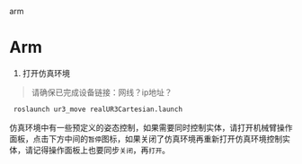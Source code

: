 arm
# Arm
1. 打开仿真环境
>请确保已完成设备链接：网线？ip地址？

```xml
 roslaunch ur3_move realUR3Cartesian.launch
```
仿真环境中有一些预定义的姿态控制，如果需要同时控制实体，请打开机械臂操作面板，点击下方中间的`暂停`图标，如果关闭了仿真环境再重新打开仿真环境控制实体，请记得操作面板上也要同步`关闭`，再`打开`。

